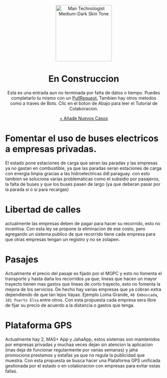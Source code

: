  <div style="text-align:center;">
 
<img src="https://raw.githubusercontent.com/Tarikul-Islam-Anik/Animated-Fluent-Emojis/master/Emojis/People%20with%20professions/Man%20Factory%20Worker%20Medium%20Skin%20Tone.png" alt="Man Technologist Medium-Dark Skin Tone" width="180px" />

 # En Construccion 
Esta es una entrada aun no terminada por falta de datos o tiempo. Puedes completarlo tu mismo con un <a href="https://github.com/weskerty/DemoDirect/fork">PullRequest.</a> Tambien hay otros metodos como a traves de Bots. Clic en el boton de Abajo para leer el Tutorial de Colaboracion.

 <a href="README.md" class="back-button">+ Añade Nuevos Casos</a>
</div>

# Fomentar el uso de buses electricos a empresas privadas.
El estado pone estaciones de carga que seran las paradas y las empresas ya no gastan en combustible, ya que las paradas seran estaciones de carga con energia limpia gracias a las hidroelectricas ddl paraguay.
con esto tambien se soluciona varias problematicas como el subsidio por pasajeros, la falta de buses y que los buses pasen de largo (ya que deberan pasar por la parada si o si para recargas)

# Libertad de calles
actualmente las empresas deben de pagar para hacer su recorrido, esto no incentiva.
Con esta ley se propone la eliminacion de ese costo, pero agregando un sistema publico de que recorrido tiene cada empresa para que otras empresas tengan un registro y no se zolapen.

# Pasajes  
Actualmente el precio del pasaje es fijado por el MOPC y esto no fomenta el transporte y hasta daña los recorridos ya que; lineas que hacen un mayor trayecto tienen mas gastos que lineas de corto trayecto, esto no fomenta la mejora de los servicios.
De hecho hay varias empresas que ya cobran extra dependiendo de que tan lejos Vayas.
Ejemplo Loma Grande, `48 Emboscada`, `101 Puerto Elsa` entre otros.
Con esta propuesta cada empresa sera libre de fijar su precio de acuerdo a la distancia o gastos que tenga.

# Plataforma GPS 
Actualmente hay 2, MAS+ App y JahaApp, estos sistemas son mamtenidos por empresas privadas y muchaa veces dejan sin atencion la aplicacion (mas deja de funcionar regularmente por varias semanas) y jaha promociona prestamos y estafas ya que no regula la publicidad que muestra.
Con esta propuesta se busca hacer una Plataforma GPS unificada gestionada por el estado o en colaboracion con empresas para evitar estas fallas.

